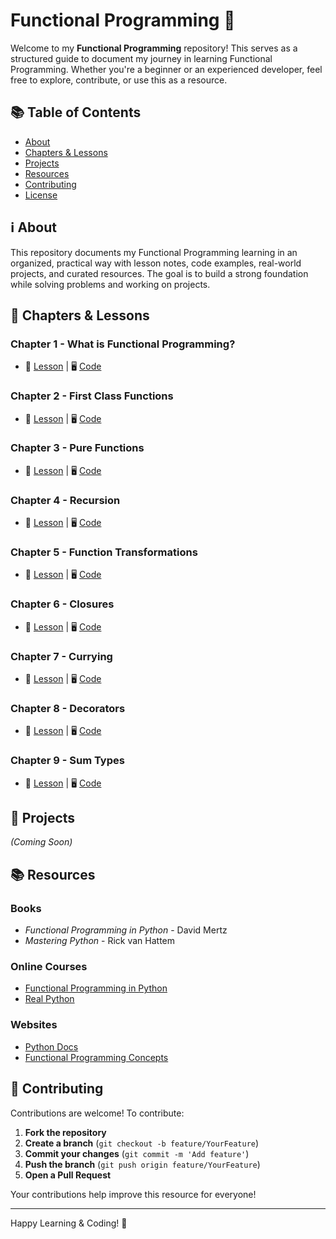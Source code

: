 # Functional Programming 📌

Welcome to my **Functional Programming** repository! This serves as a structured guide to document my journey in learning Functional Programming. Whether you're a beginner or an experienced developer, feel free to explore, contribute, or use this as a resource.

## 📚 Table of Contents

- [About](#-about)
- [Chapters & Lessons](#-chapters--lessons)
- [Projects](#-projects)
- [Resources](#-resources)
- [Contributing](#-contributing)
- [License](#-license)

## ℹ️ About

This repository documents my Functional Programming learning in an organized, practical way with lesson notes, code examples, real-world projects, and curated resources. The goal is to build a strong foundation while solving problems and working on projects.

## 📖 Chapters & Lessons

### **Chapter 1 - What is Functional Programming?**

- 📂 [Lesson](lessons/chapter1/lesson1.md) | 🖥️ [Code](code/chapter1/main.py)

### **Chapter 2 - First Class Functions**

- 📂 [Lesson](lessons/chapter2/lesson1.md) | 🖥️ [Code](code/chapter2/main.py)

### **Chapter 3 - Pure Functions**

- 📂 [Lesson](lessons/chapter3/lesson1.md) | 🖥️ [Code](code/chapter3/main.py)

### **Chapter 4 - Recursion**

- 📂 [Lesson](lessons/chapter4/lesson1.md) | 🖥️ [Code](code/chapter4/main.py)

### **Chapter 5 - Function Transformations**

- 📂 [Lesson](lessons/chapter5/lesson1.md) | 🖥️ [Code](code/chapter5/main.py)

### **Chapter 6 - Closures**

- 📂 [Lesson](lessons/chapter6/lesson1.md) | 🖥️ [Code](code/chapter6/main.py)

### **Chapter 7 - Currying**

- 📂 [Lesson](lessons/chapter7/lesson1.md) | 🖥️ [Code](code/chapter7/main.py)

### **Chapter 8 - Decorators**

- 📂 [Lesson](lessons/chapter8/lesson.md) | 🖥️ [Code](code/chapter8/example.py)

### **Chapter 9 - Sum Types**

- 📂 [Lesson](lessons/chapter9/lesson.md) | 🖥️ [Code](code/chapter9/example.py)

## 🚀 Projects

_(Coming Soon)_

## 📚 Resources

### Books

- _Functional Programming in Python_ - David Mertz
- _Mastering Python_ - Rick van Hattem

### Online Courses

- [Functional Programming in Python](https://www.udemy.com/course/functional-programming-python/)
- [Real Python](https://realpython.com/)

### Websites

- [Python Docs](https://docs.python.org/3/)
- [Functional Programming Concepts](https://www.geeksforgeeks.org/functional-programming-paradigm/)

## 🤝 Contributing

Contributions are welcome! To contribute:

1. **Fork the repository**
2. **Create a branch** (`git checkout -b feature/YourFeature`)
3. **Commit your changes** (`git commit -m 'Add feature'`)
4. **Push the branch** (`git push origin feature/YourFeature`)
5. **Open a Pull Request**

Your contributions help improve this resource for everyone!

---

Happy Learning & Coding! 🚀
